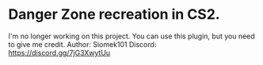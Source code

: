 # Danger Zone recreation in CS2.

I'm no longer working on this project. You can use this plugin, but you need to give me credit.
Author: Siomek101
Discord: https://discord.gg/7jG3XwytUu
